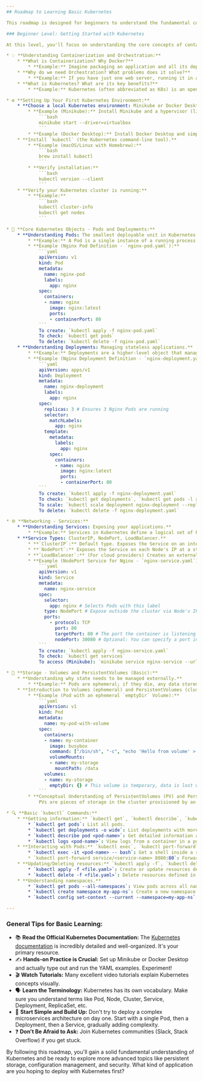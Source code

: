 ```yaml
---
## Roadmap to Learning Basic Kubernetes

This roadmap is designed for beginners to understand the fundamental concepts of Kubernetes, how it operates, and how to interact with it.

### Beginner Level: Getting Started with Kubernetes

At this level, you'll focus on understanding the core concepts of container orchestration and how Kubernetes enables it.

* 💡 **Understanding Containerization and Orchestration:**
    * **What is Containerization? Why Docker?**
        * **Example:** Imagine packaging an application and all its dependencies (libraries, frameworks, configuration files) into a single, isolated unit called a **container**. Docker is the most popular tool for building, running, and managing these containers. This ensures your app runs consistently across different environments.
    * **Why do we need Orchestration? What problems does it solve?**
        * **Example:** If you have just one web server, running it in a Docker container is fine. But what if you need 10, 100, or even 1000 web servers, all needing to communicate, scale, and be fault-tolerant? Manually managing them becomes impossible. Orchestration tools like Kubernetes automate the deployment, scaling, and management of containerized applications.
    * **What is Kubernetes? What are its key benefits?**
        * **Example:** Kubernetes (often abbreviated as K8s) is an open-source system for automating deployment, scaling, and management of containerized applications. Its benefits include self-healing (restarts failed containers), automatic scaling, load balancing, and rolling updates.

* ⚙️ **Setting Up Your First Kubernetes Environment:**
    * **Choose a local Kubernetes environment: Minikube or Docker Desktop (with Kubernetes enabled).**
        * **Example (Minikube):** Install Minikube and a hypervisor (like VirtualBox or Hyper-V).
            ```bash
            minikube start --driver=virtualbox
            ```
        * **Example (Docker Desktop):** Install Docker Desktop and simply enable Kubernetes from its settings.
    * **Install `kubectl` (the Kubernetes command-line tool).**
        * **Example (macOS/Linux with Homebrew):**
            ```bash
            brew install kubectl
            ```
        * **Verify installation:**
            ```bash
            kubectl version --client
            ```
    * **Verify your Kubernetes cluster is running:**
        * **Example:**
            ```bash
            kubectl cluster-info
            kubectl get nodes
            ```

* 🚀 **Core Kubernetes Objects - Pods and Deployments:**
    * **Understanding Pods: The smallest deployable unit in Kubernetes.**
        * **Example:** A Pod is a single instance of a running process in your cluster. It can contain one or more containers (though typically one main application container), storage resources, a unique network IP, and options that govern how the container(s) run.
        * **Example (Nginx Pod Definition - `nginx-pod.yaml`):**
            ```yaml
            apiVersion: v1
            kind: Pod
            metadata:
              name: nginx-pod
              labels:
                app: nginx
            spec:
              containers:
              - name: nginx
                image: nginx:latest
                ports:
                - containerPort: 80
            ```
            To create: `kubectl apply -f nginx-pod.yaml`
            To check: `kubectl get pods`
            To delete: `kubectl delete -f nginx-pod.yaml`
    * **Understanding Deployments: Managing stateless applications.**
        * **Example:** Deployments are a higher-level object that manages stateless applications. They define how many replicas of your Pod should be running and handle rolling updates, rollbacks, and self-healing.
        * **Example (Nginx Deployment Definition - `nginx-deployment.yaml`):**
            ```yaml
            apiVersion: apps/v1
            kind: Deployment
            metadata:
              name: nginx-deployment
              labels:
                app: nginx
            spec:
              replicas: 3 # Ensures 3 Nginx Pods are running
              selector:
                matchLabels:
                  app: nginx
              template:
                metadata:
                  labels:
                    app: nginx
                spec:
                  containers:
                  - name: nginx
                    image: nginx:latest
                    ports:
                    - containerPort: 80
            ```
            To create: `kubectl apply -f nginx-deployment.yaml`
            To check: `kubectl get deployments`, `kubectl get pods -l app=nginx`
            To scale: `kubectl scale deployment nginx-deployment --replicas=5`
            To delete: `kubectl delete -f nginx-deployment.yaml`

* 🌐 **Networking - Services:**
    * **Understanding Services: Exposing your applications.**
        * **Example:** Services in Kubernetes define a logical set of Pods and a policy by which to access them. They provide stable network endpoints for your applications, allowing other Pods or external traffic to reach them, even if the underlying Pods change (e.g., due to scaling or recreation).
    * **Service Types: ClusterIP, NodePort, LoadBalancer.**
        * **`ClusterIP`:** Default type. Exposes the Service on an internal IP in the cluster. Only reachable from within the cluster.
        * **`NodePort`:** Exposes the Service on each Node's IP at a static port. Accessible from outside the cluster using `<NodeIP>:<NodePort>`.
        * **`LoadBalancer`:** (For cloud providers) Creates an external load balancer (e.g., AWS ELB, Azure Load Balancer, GCP Load Balancer) that routes to your Service.
        * **Example (NodePort Service for Nginx - `nginx-service.yaml`):**
            ```yaml
            apiVersion: v1
            kind: Service
            metadata:
              name: nginx-service
            spec:
              selector:
                app: nginx # Selects Pods with this label
              type: NodePort # Expose outside the cluster via Node's IP and a port
              ports:
                - protocol: TCP
                  port: 80
                  targetPort: 80 # The port the container is listening on
                  nodePort: 30080 # Optional: You can specify a port in the range 30000-32767
            ```
            To create: `kubectl apply -f nginx-service.yaml`
            To check: `kubectl get services`
            To access (Minikube): `minikube service nginx-service --url` (or find your Node's IP and the NodePort)

* 💾 **Storage - Volumes and PersistentVolumes (Basic):**
    * **Understanding why state needs to be managed externally.**
        * **Example:** Pods are ephemeral; if they die, any data stored inside them is lost. For databases or applications that need to retain data, you need external storage.
    * **Introduction to Volumes (ephemeral) and PersistentVolumes (cluster-wide, persistent).**
        * **Example (Pod with an ephemeral `emptyDir` Volume):**
            ```yaml
            apiVersion: v1
            kind: Pod
            metadata:
              name: my-pod-with-volume
            spec:
              containers:
              - name: my-container
                image: busybox
                command: ["/bin/sh", "-c", "echo 'Hello from volume' > /data/message.txt && sleep 3600"]
                volumeMounts:
                - name: my-storage
                  mountPath: /data
              volumes:
              - name: my-storage
                emptyDir: {} # This volume is temporary, data is lost when Pod restarts
            ```
        * **Conceptual Understanding of PersistentVolumes (PV) and PersistentVolumeClaims (PVC):**
            PVs are pieces of storage in the cluster provisioned by an administrator or dynamically. PVCs are requests for storage by users. You'll delve deeper into PV/PVC at the intermediate level, but understand the concept that data needs to live *outside* the Pod.

* 🔍 **Basic `kubectl` Commands:**
    * **Getting information:** `kubectl get`, `kubectl describe`, `kubectl logs`.
        * `kubectl get pods`: List all pods.
        * `kubectl get deployments -o wide`: List deployments with more details.
        * `kubectl describe pod <pod-name>`: Get detailed information about a specific pod.
        * `kubectl logs <pod-name>`: View logs from a container in a pod.
    * **Interacting with Pods:** `kubectl exec`, `kubectl port-forward`.
        * `kubectl exec -it <pod-name> -- bash`: Get a shell inside a running container.
        * `kubectl port-forward service/<service-name> 8080:80`: Forward a local port to a port on a service in the cluster.
    * **Updating/Deleting resources:** `kubectl apply -f`, `kubectl delete -f`.
        * `kubectl apply -f <file.yaml>`: Create or update resources defined in a YAML file.
        * `kubectl delete -f <file.yaml>`: Delete resources defined in a YAML file.
    * **Understanding namespaces.**
        * `kubectl get pods --all-namespaces`: View pods across all namespaces.
        * `kubectl create namespace my-app-ns`: Create a new namespace.
        * `kubectl config set-context --current --namespace=my-app-ns`: Set default namespace for current context.

---
```


### General Tips for Basic Learning:

* 📚 **Read the Official Kubernetes Documentation:** The [Kubernetes documentation](https://kubernetes.io/docs/) is incredibly detailed and well-organized. It's your primary resource.
* ✍️ **Hands-on Practice is Crucial:** Set up Minikube or Docker Desktop and actually type out and run the YAML examples. Experiment!
* 🎬 **Watch Tutorials:** Many excellent video tutorials explain Kubernetes concepts visually.
* 🗣️ **Learn the Terminology:** Kubernetes has its own vocabulary. Make sure you understand terms like Pod, Node, Cluster, Service, Deployment, ReplicaSet, etc.
* 🔄 **Start Simple and Build Up:** Don't try to deploy a complex microservices architecture on day one. Start with a single Pod, then a Deployment, then a Service, gradually adding complexity.
* ❓ **Don't Be Afraid to Ask:** Join Kubernetes communities (Slack, Stack Overflow) if you get stuck.

By following this roadmap, you'll gain a solid fundamental understanding of Kubernetes and be ready to explore more advanced topics like persistent storage, configuration management, and security. What kind of application are you hoping to deploy with Kubernetes first?